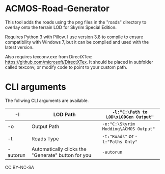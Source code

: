 # ACMOS-Road-Generator
This tool adds the roads using the png files in the "roads" directory to overlay onto the terrain LOD for Skyrim Special Edition.

Requires Python 3 with Pillow. I use version 3.8 to compile to ensure compatibility with Windows 7, but it can be compiled and used with the latest version.

Also requires texconv.exe from DirectXTex: https://github.com/microsoft/DirectXTex. It should be placed in subfolder called texconv, or modify code to point to your custom path.

# CLI arguments
The follwing CLI arguments are available.

| -l       | LOD Path                                           | `-l:"C:\Path to LOD\xLODGen Output"`  |
|----------|----------------------------------------------------|---------------------------------------|
| -o       | Output Path                                        | `-o:"C:\Skyrim Modding\ACMOS Output"` |
| -t       | Roads Type                                         | `-t:"Roads"` or `-t:"Paths Only"`     |
| -autorun | Automatically clicks the "Generate" button for you | `-autorun`                            |

CC BY-NC-SA
